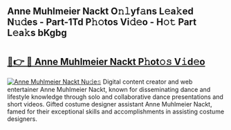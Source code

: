 ## Anne Muhlmeier Nackt O𝚗𝚕yf𝚊ns L𝚎a𝚔ed N𝚞𝚍es - Part-1Td P𝚑𝚘tos Vi𝚍𝚎o - H𝚘𝚝 Part L𝚎a𝚔s bKgbg

# <h2><a href="http://kfe4fqh.oniu.top/?m=Anne+Muhlmeier+Nackt">🔗👉 🔴 Anne Muhlmeier Nackt P𝚑ot𝚘𝚜 V𝚒d𝚎o</a></h2>

[![Anne Muhlmeier Nackt Nu𝚍e𝚜](https://i.imgur.com/0qMVB7G.gif)](http://kfe4fqh.oniu.top/?m=Anne+Muhlmeier+Nackt)
Digital content creator and web entertainer Anne Muhlmeier Nackt, known for disseminating dance and lifestyle knowledge through solo and collaborative dance presentations and short videos. Gifted costume designer assistant Anne Muhlmeier Nackt, famed for their exceptional skills and accomplishments in assisting costume designers.  
